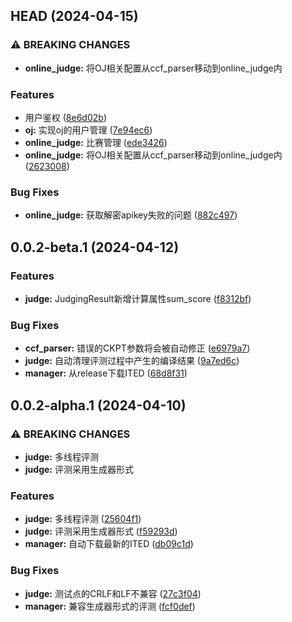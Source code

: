 ##  HEAD (2024-04-15)


### ⚠ BREAKING CHANGES

* **online_judge:** 将OJ相关配置从ccf_parser移动到online_judge内

### Features

* 用户鉴权 ([8e6d02b](https://github.com/XYCode-Kerman/ItsWA/commit/8e6d02b205e1a9f3ba3a836fcb169bb5ecb2c703))
* **oj:** 实现oj的用户管理 ([7e94ec6](https://github.com/XYCode-Kerman/ItsWA/commit/7e94ec6c4b1c1cb03170d4ad9dbbb284c8240f56))
* **online_judge:** 比赛管理 ([ede3426](https://github.com/XYCode-Kerman/ItsWA/commit/ede3426987313774bb2eb84e4a9cd084dd4d41a6))
* **online_judge:** 将OJ相关配置从ccf_parser移动到online_judge内 ([2623008](https://github.com/XYCode-Kerman/ItsWA/commit/26230083b31f31334e47b55e53d8257c6ae33054))


### Bug Fixes

* **online_judge:** 获取解密apikey失败的问题 ([882c497](https://github.com/XYCode-Kerman/ItsWA/commit/882c497008c8f147c0993fa9c537c1f3f4d64642))

##  0.0.2-beta.1 (2024-04-12)


### Features

* **judge:** JudgingResult新增计算属性sum_score ([f8312bf](https://github.com/XYCode-Kerman/ItsWA/commit/f8312bff70357847225000100fb1319c63430784))


### Bug Fixes

* **ccf_parser:** 错误的CKPT参数将会被自动修正 ([e6979a7](https://github.com/XYCode-Kerman/ItsWA/commit/e6979a7afbd67486d6525b36b48815d6b01f4cdc))
* **judge:** 自动清理评测过程中产生的编译结果 ([9a7ed6c](https://github.com/XYCode-Kerman/ItsWA/commit/9a7ed6caba1b39d729611965bad4a2ee0a2afa93))
* **manager:** 从release下载ITED ([68d8f31](https://github.com/XYCode-Kerman/ItsWA/commit/68d8f319fd31d0b5b866a3393e25828104075876))

##  0.0.2-alpha.1 (2024-04-10)


### ⚠ BREAKING CHANGES

* **judge:** 多线程评测
* **judge:** 评测采用生成器形式

### Features

* **judge:** 多线程评测 ([25604f1](https://github.com/XYCode-Kerman/ItsWA/commit/25604f187671ff036ba2df1d7a9f4978fdcdcffb))
* **judge:** 评测采用生成器形式 ([f59293d](https://github.com/XYCode-Kerman/ItsWA/commit/f59293d4698588409cfec08628857460f613e203))
* **manager:** 自动下载最新的ITED ([db09c1d](https://github.com/XYCode-Kerman/ItsWA/commit/db09c1d021ef86da654c9f404374546dac4bdaea))


### Bug Fixes

* **judge:** 测试点的CRLF和LF不兼容 ([27c3f04](https://github.com/XYCode-Kerman/ItsWA/commit/27c3f0499633620153280679fa75a8a02cbf1369))
* **manager:** 兼容生成器形式的评测 ([fcf0def](https://github.com/XYCode-Kerman/ItsWA/commit/fcf0def3f8fcbce9e3aaf1d58ae9e2561772b544))

